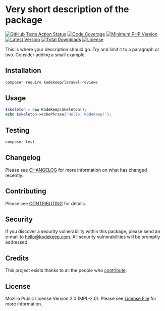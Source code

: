 # Very short description of the package

[![GitHub Tests Action Status](https://img.shields.io/github/workflow/status/kodekeep/laravel-reviews/run-tests?label=tests)](https://github.com/kodekeep/laravel-reviews/actions?query=workflow%3Arun-tests+branch%3Amaster)
[![Code Coverage](https://badgen.now.sh/codecov/c/github/kodekeep/laravel-reviews)](https://codecov.io/gh/kodekeep/laravel-reviews)
[![Minimum PHP Version](https://badgen.net/packagist/php/kodekeep/laravel-reviews)](https://packagist.org/packages/kodekeep/laravel-reviews)
[![Latest Version](https://badgen.net/packagist/v/kodekeep/laravel-reviews)](https://packagist.org/packages/kodekeep/laravel-reviews)
[![Total Downloads](https://badgen.net/packagist/dt/kodekeep/laravel-reviews)](https://packagist.org/packages/kodekeep/laravel-reviews)
[![License](https://badgen.net/packagist/license/kodekeep/laravel-reviews)](https://packagist.org/packages/kodekeep/laravel-reviews)

This is where your description should go. Try and limit it to a paragraph or two. Consider adding a small example.

## Installation

```bash
composer require kodekeep/laravel-reviews
```

## Usage

``` php
$skeleton = new KodeKeep\Skeleton();
echo $skeleton->echoPhrase('Hello, KodeKeep!');
```

## Testing

``` bash
composer test
```

## Changelog

Please see [CHANGELOG](CHANGELOG.md) for more information on what has changed recently.

## Contributing

Please see [CONTRIBUTING](CONTRIBUTING.md) for details.

## Security

If you discover a security vulnerability within this package, please send an e-mail to hello@kodekeep.com. All security vulnerabilities will be promptly addressed.

## Credits

This project exists thanks to all the people who [contribute](../../contributors).

## License

Mozilla Public License Version 2.0 (MPL-2.0). Please see [License File](LICENSE.md) for more information.
